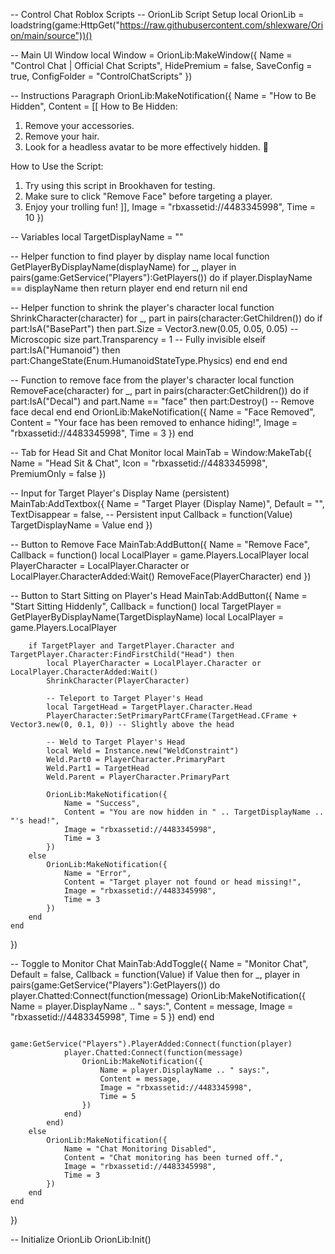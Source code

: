 -- Control Chat Roblox Scripts
-- OrionLib Script Setup
local OrionLib = loadstring(game:HttpGet("https://raw.githubusercontent.com/shlexware/Orion/main/source"))()

-- Main UI Window
local Window = OrionLib:MakeWindow({
    Name = "Control Chat | Official Chat Scripts",
    HidePremium = false,
    SaveConfig = true,
    ConfigFolder = "ControlChatScripts"
})

-- Instructions Paragraph
OrionLib:MakeNotification({
    Name = "How to Be Hidden",
    Content = [[
How to Be Hidden:
1. Remove your accessories.
2. Remove your hair.
3. Look for a headless avatar to be more effectively hidden. 🫥

How to Use the Script:
1. Try using this script in Brookhaven for testing.
2. Make sure to click "Remove Face" before targeting a player.
3. Enjoy your trolling fun!
    ]],
    Image = "rbxassetid://4483345998",
    Time = 10
})

-- Variables
local TargetDisplayName = ""

-- Helper function to find player by display name
local function GetPlayerByDisplayName(displayName)
    for _, player in pairs(game:GetService("Players"):GetPlayers()) do
        if player.DisplayName == displayName then
            return player
        end
    end
    return nil
end

-- Helper function to shrink the player's character
local function ShrinkCharacter(character)
    for _, part in pairs(character:GetChildren()) do
        if part:IsA("BasePart") then
            part.Size = Vector3.new(0.05, 0.05, 0.05) -- Microscopic size
            part.Transparency = 1 -- Fully invisible
        elseif part:IsA("Humanoid") then
            part:ChangeState(Enum.HumanoidStateType.Physics)
        end
    end
end

-- Function to remove face from the player's character
local function RemoveFace(character)
    for _, part in pairs(character:GetChildren()) do
        if part:IsA("Decal") and part.Name == "face" then
            part:Destroy() -- Remove face decal
        end
    end
    OrionLib:MakeNotification({
        Name = "Face Removed",
        Content = "Your face has been removed to enhance hiding!",
        Image = "rbxassetid://4483345998",
        Time = 3
    })
end

-- Tab for Head Sit and Chat Monitor
local MainTab = Window:MakeTab({
    Name = "Head Sit & Chat",
    Icon = "rbxassetid://4483345998",
    PremiumOnly = false
})

-- Input for Target Player's Display Name (persistent)
MainTab:AddTextbox({
    Name = "Target Player (Display Name)",
    Default = "",
    TextDisappear = false, -- Persistent input
    Callback = function(Value)
        TargetDisplayName = Value
    end
})

-- Button to Remove Face
MainTab:AddButton({
    Name = "Remove Face",
    Callback = function()
        local LocalPlayer = game.Players.LocalPlayer
        local PlayerCharacter = LocalPlayer.Character or LocalPlayer.CharacterAdded:Wait()
        RemoveFace(PlayerCharacter)
    end
})

-- Button to Start Sitting on Player's Head
MainTab:AddButton({
    Name = "Start Sitting Hiddenly",
    Callback = function()
        local TargetPlayer = GetPlayerByDisplayName(TargetDisplayName)
        local LocalPlayer = game.Players.LocalPlayer

        if TargetPlayer and TargetPlayer.Character and TargetPlayer.Character:FindFirstChild("Head") then
            local PlayerCharacter = LocalPlayer.Character or LocalPlayer.CharacterAdded:Wait()
            ShrinkCharacter(PlayerCharacter)

            -- Teleport to Target Player's Head
            local TargetHead = TargetPlayer.Character.Head
            PlayerCharacter:SetPrimaryPartCFrame(TargetHead.CFrame + Vector3.new(0, 0.1, 0)) -- Slightly above the head

            -- Weld to Target Player's Head
            local Weld = Instance.new("WeldConstraint")
            Weld.Part0 = PlayerCharacter.PrimaryPart
            Weld.Part1 = TargetHead
            Weld.Parent = PlayerCharacter.PrimaryPart

            OrionLib:MakeNotification({
                Name = "Success",
                Content = "You are now hidden in " .. TargetDisplayName .. "'s head!",
                Image = "rbxassetid://4483345998",
                Time = 3
            })
        else
            OrionLib:MakeNotification({
                Name = "Error",
                Content = "Target player not found or head missing!",
                Image = "rbxassetid://4483345998",
                Time = 3
            })
        end
    end
})

-- Toggle to Monitor Chat
MainTab:AddToggle({
    Name = "Monitor Chat",
    Default = false,
    Callback = function(Value)
        if Value then
            for _, player in pairs(game:GetService("Players"):GetPlayers()) do
                player.Chatted:Connect(function(message)
                    OrionLib:MakeNotification({
                        Name = player.DisplayName .. " says:",
                        Content = message,
                        Image = "rbxassetid://4483345998",
                        Time = 5
                    })
                end)
            end

            game:GetService("Players").PlayerAdded:Connect(function(player)
                player.Chatted:Connect(function(message)
                    OrionLib:MakeNotification({
                        Name = player.DisplayName .. " says:",
                        Content = message,
                        Image = "rbxassetid://4483345998",
                        Time = 5
                    })
                end)
            end)
        else
            OrionLib:MakeNotification({
                Name = "Chat Monitoring Disabled",
                Content = "Chat monitoring has been turned off.",
                Image = "rbxassetid://4483345998",
                Time = 3
            })
        end
    end
})

-- Initialize OrionLib
OrionLib:Init()
